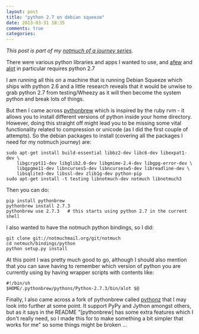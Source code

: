 ```yaml
---
layout: post
title: "python 2.7 on debian squeeze"
date: 2013-03-31 18:35
comments: true
categories: 
---
```

*This post is part of my [notmuch of a journey series](/blog/2013/03/notmuch/)*.

There were various python libraries and apps I wanted to use, and [afew](https://github.com/teythoon/afew) and [alot](https://github.com/pazz/alot/) in particular requires python 2.7

I am running all this on a machine that is running Debian Squeeze which ships with python 2.6 and a little research reveals that it would be unwise to grab python 2.7 from testing/Wheezy as it will then become the system python and break lots of things.

But then I came across [pythonbrew](https://github.com/utahta/pythonbrew) which is inspired by the ruby rvm - it allows you to install different versions of python inside your home directory.  However, doing this straight off might lead you to be missing some vital functionality related to compression or unicode (as I did the first couple of attempts).  So the debian packages to install (covering all the packages I need for my notmuch journey) are:

    sudo apt-get install build-essential libbz2-dev libc6-dev libexpat1-dev \
        libgcrypt11-dev libglib2.0-dev libgmime-2.4-dev libgpg-error-dev \
        libgpgme11-dev libncurses5-dev libncursesw5-dev libreadline-dev \
        libsqlite3-dev libssl-dev zlib1g-dev python-pip
    sudo apt-get install -t testing libnotmuch-dev notmuch libnotmuch3

Then you can do:

    pip install pythonbrew
    pythonbrew install 2.7.3
    pythonbrew use 2.7.3   # this starts using python 2.7 in the current shell

I also wanted to have the notmuch python bindings, so I did:

    git clone git://notmuchmail.org/git/notmuch
    cd notmuch/bindings/python
    python setup.py install

At this point I was pretty much good to go, although I should also mention that you can save having to remember which version of python you are currently using by having wrapper scripts with contents like:

    #!/bin/sh
    $HOME/.pythonbrew/pythons/Python-2.7.3/bin/alot $@

Finally, I also came across a fork of pythonbrew called [pythonz](https://github.com/saghul/pythonz) that I may look into further at some point.  It support PyPy and Jython amongst others, but as it says in the README "[pythonbrew] has some extra features which I don't really need, so I made this for to make something a bit simpler that works for me" so some things might be broken ...
